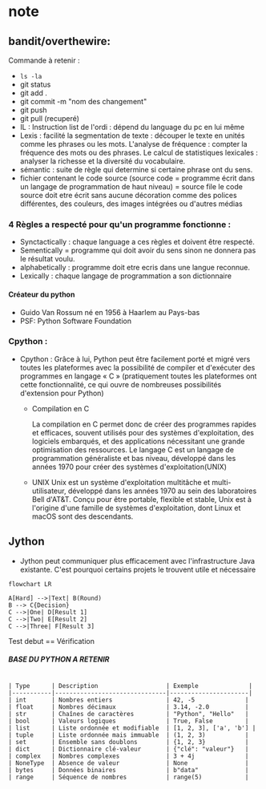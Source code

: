 # note
## bandit/overthewire: 
Commande à retenir :
* `ls -la`
*  git status
*  git add .
*  git commit -m "nom des changement"
*  git push
*  git pull (recuperé)
*  IL : Instruction list de l'ordi : dépend du language du pc en lui même
*  Lexis : facilité la segmentation de texte : découper le texte en unités comme les phrases ou les mots.
L'analyse de fréquence : compter la fréquence des mots ou des phrases.
Le calcul de statistiques lexicales : analyser la richesse et la diversité du vocabulaire.
* sémantic : suite de règle qui determine si certaine phrase ont du sens.
* fichier contenant le code source (source code = programme écrit dans un langage de programmation de haut niveau) = source file
  le code source doit etre écrit sans aucune décoration comme des polices différentes, des couleurs, des images intégrées ou d'autres médias
### 4 Règles a respecté pour qu'un programme fonctionne :

* Synctactically : chaque language a ces règles et doivent être respecté.
* Sementically = programme qui doit avoir du sens sinon ne donnera pas le résultat voulu.
* alphabetically : programme doit etre ecris dans une langue reconnue.
* Lexically : ​chaque langage de programmation a son dictionnaire
#### Créateur du python
* Guido Van Rossum né en 1956 à Haarlem au Pays-bas
* PSF: Python Software Foundation
### Cpython :
* Cpython : Grâce à lui, Python peut être facilement porté et migré vers toutes les plateformes avec la possibilité de compiler et d'exécuter des programmes en langage « C » (pratiquement toutes les plateformes ont cette fonctionnalité, ce qui ouvre de nombreuses possibilités d'extension pour Python)

  * Compilation en C 

    La compilation en C permet donc de créer des programmes rapides et efficaces, souvent utilisés pour des systèmes d'exploitation, des logiciels embarqués, et des applications nécessitant une grande optimisation des ressources.
    Le langage C est un langage de programmation généraliste et bas niveau, développé dans les années 1970 pour créer des systèmes d'exploitation(UNIX)
  * UNIX
      Unix est un système d'exploitation multitâche et multi-utilisateur, développé dans les années 1970 au sein des laboratoires Bell d'AT&T. Conçu pour être portable, flexible et stable, Unix est à l'origine d'une famille de systèmes d'exploitation, dont Linux et macOS sont des descendants.  
## Jython
* Jython peut communiquer plus efficacement avec l'infrastructure Java existante. C'est pourquoi certains projets le trouvent utile et nécessaire

```mermaid
flowchart LR

A[Hard] -->|Text| B(Round)
B --> C{Decision}
C -->|One| D[Result 1]
C -->|Two| E[Result 2]
C -->|Three| F[Result 3]
```
Test debut
== Vérification


##### BASE DU PYTHON A RETENIR
```pandas

| Type      | Description                   | Exemple              |
|-----------|-------------------------------|----------------------|
| int       | Nombres entiers               | 42, -5              |
| float     | Nombres décimaux              | 3.14, -2.0          |
| str       | Chaînes de caractères         | "Python", "Hello"   |
| bool      | Valeurs logiques              | True, False         |
| list      | Liste ordonnée et modifiable  | [1, 2, 3], ['a', 'b'] |
| tuple     | Liste ordonnée mais immuable  | (1, 2, 3)           |
| set       | Ensemble sans doublons        | {1, 2, 3}           |
| dict      | Dictionnaire clé-valeur       | {"clé": "valeur"}   |
| complex   | Nombres complexes             | 3 + 4j              |
| NoneType  | Absence de valeur             | None                |
| bytes     | Données binaires              | b"data"             |
| range     | Séquence de nombres           | range(5)            |






